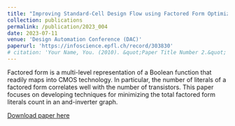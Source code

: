 ```yaml
---
title: "Improving Standard-Cell Design Flow using Factored Form Optimization"
collection: publications
permalink: /publication/2023_004
date: 2023-07-11
venue: 'Design Automation Conference (DAC)'
paperurl: 'https://infoscience.epfl.ch/record/303830'
# citation: 'Your Name, You. (2010). &quot;Paper Title Number 2.&quot; <i>Journal 1</i>. 1(2).'
---
```

Factored form is a multi-level representation of a Boolean function that readily maps into CMOS technology. In particular, the number of literals of a factored form correlates well with the number of transistors. This paper focuses on developing techniques for minimizing the total factored form literals count in an and-inverter graph.

[Download paper here](https://infoscience.epfl.ch/record/303830)

<!-- Recommended citation: Your Name, You. (2010). "Paper Title Number 2." <i>Journal 1</i>. 1(2). -->